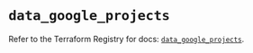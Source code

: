 # `data_google_projects`

Refer to the Terraform Registry for docs: [`data_google_projects`](https://registry.terraform.io/providers/hashicorp/google-beta/5.41.0/docs/data-sources/google_projects).
